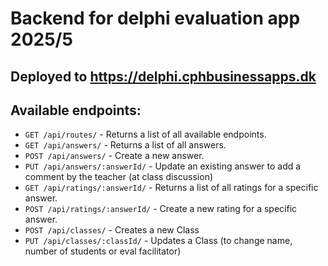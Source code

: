 # Backend for delphi evaluation app 2025/5
## Deployed to https://delphi.cphbusinessapps.dk
## Available endpoints:
- `GET /api/routes/` - Returns a list of all available endpoints.
- `GET /api/answers/` - Returns a list of all answers.
- `POST /api/answers/` - Create a new answer.
- `PUT /api/answers/:answerId/` - Update an existing answer to add a comment by the teacher (at class discussion)
- `GET /api/ratings/:answerId/` - Returns a list of all ratings for a specific answer.
- `POST /api/ratings/:answerId/` - Create a new rating for a specific answer.
- `POST /api/classes/` - Creates a new Class
- `PUT /api/classes/:classId/` - Updates a Class (to change name, number of students or eval facilitator)

